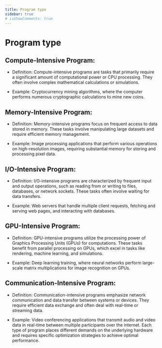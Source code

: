 ```yaml
---
title: Program type
sidebar: true
# isShowComments: true
---
```

# Program type
<ClientOnly>
<title-pv/>
</ClientOnly>


## Compute-Intensive Program:

* Definition: Compute-intensive programs are tasks that primarily require a significant amount of computational power or CPU processing. They often involve complex mathematical calculations or simulations.

* Example: Cryptocurrency mining algorithms, where the computer performs numerous cryptographic calculations to mine new coins.

## Memory-Intensive Program:

* Definition: Memory-intensive programs focus on frequent access to data stored in memory. These tasks involve manipulating large datasets and require efficient memory management.

* Example: Image processing applications that perform various operations on high-resolution images, requiring substantial memory for storing and processing pixel data.

## I/O-Intensive Program:

* Definition: I/O-intensive programs are characterized by frequent input and output operations, such as reading from or writing to files, databases, or network sockets. These tasks often involve waiting for data transfers.

* Example: Web servers that handle multiple client requests, fetching and serving web pages, and interacting with databases.

## GPU-Intensive Program:

* Definition: GPU-intensive programs utilize the processing power of Graphics Processing Units (GPUs) for computations. These tasks benefit from parallel processing on GPUs, which excel in tasks like rendering, machine learning, and simulations.

* Example: Deep learning training, where neural networks perform large-scale matrix multiplications for image recognition on GPUs.

## Communication-Intensive Program:

* Definition: Communication-intensive programs emphasize network communication and data transfer between systems or devices. They require efficient data exchange and often deal with real-time or streaming data.

* Example: Video conferencing applications that transmit audio and video data in real-time between multiple participants over the internet.
Each type of program places different demands on the underlying hardware and requires specific optimization strategies to achieve optimal performance.



<ClientOnly>
  <leave/>
</ClientOnly/>
